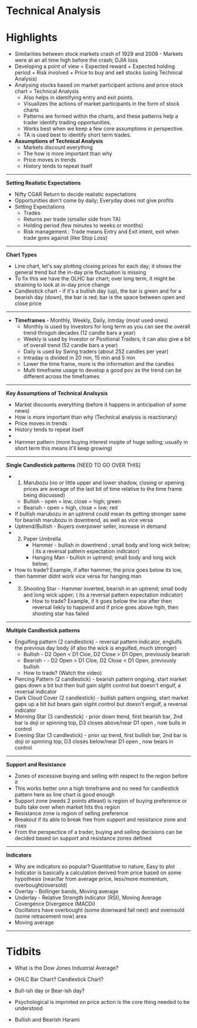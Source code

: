 # Technical Analysis

# Highlights

- Similarities between stock markets crash of 1929 and 2008 - Markets were at an all time high before the crash; DJIA loss
- Developing a point of view = Expected reward + Expected holding period + Risk involved + Price to buy and sell stocks (using Technical Analysis)
- Analysing stocks based on market participant actions and price stock chart = Technical Analysis
  - Also helps in identifying entry and exit points.
  - Visualizes the actions of market participants in the form of stock charts
  - Patterns are formed within the charts, and these patterns help a trader identify trading opportunities.
  - Works best when we keep a few core assumptions in perspective.
  - TA is used best to identify short term trades. 
- **Assumptions of Technical Analysis**
  - Markets discount everything
  - The how is more important than why
  - Price moves in trends
  - History tends to repeat itself
-----------------
**Setting Realistic Expectations** 
  - Nifty CGAR Return to decide realistic expectations
  - Opportunities don't come by daily; Everyday does not give profits
  - Setting Expectations
    - Trades 
    - Returns per trade (smaller side from TA)
    - Holding period (few minutes to weeks or months)
    - Risk management : Trade means Entry and Exit intent, exit when trade goes against (like Stop Loss)
------------
**Chart Types**
  -  Line chart, let's say plotting closing prices for each day; it shows the general trend but the in-day prie fluctuation is missing
  -  To fix this we have the OLHC bar chart; over long term, it might be straining to look at in-day price change
  -  Candlestick chart - if it's a bullish day (up), the bar is green and for a bearish day (down), the bar is red; bar is the space between open and close price
-------------
- **Timeframes** - Monthly, Weekly, Daily, Intrday (most used ones)
  - Monthly is used by Investors for long term as you can see the overall trend throguh decades (12 candle bars a year)
  - Weekly is used by Investor or  Positional Traders, it can also give a bit of overall trend (52 candle bars a year)
  - Daily is used by Swing traders (about 252 candles per year)
  - Intraday is divided in 20 min, 15 min and 5 min
  - Lower the time frame, more is the information and the candles
  - Multi timeframe usage to develop a good pov as the trend can be different across the timeframes
----------
**Key Assumptions of Technical Analsysis**
  - Market discounts everything (before it happens in anticipation of some news)
  - How is more important than why (Technical analysis is reactionary)
  - Price moves in trends
  - History tends to repeat itself
  - 
  - Hammer pattern (more buying interest insipte of huge selling; usually in short term this means it'll keep growing)
-----
**Single Candlestick patterns** {NEED TO GO OVER THIS]
  - 1. Marubozu (no or little upper and lower shadow, closing or opening prices are average of the last bit of time relative to the time frame being discussed)
      - Bullish - open = low, close = high; green
      - Bearish - open = high, close =  low; red
  - If bullish marubozu in an uptrend could mean its getting stronger same for bearish marubozu in downtrend, as well as vice versa
  - Uptrend/Bullish - Buyers overpower seller, increase in demand
  - 2. Paper Umbrella 
         - Hammer -  bullish in downtrend ; small body and long wick below;( its a reversal pattern expectation indicator)
         - Hanging Man - bullish in uptrend; small body and long wick below;
   - How to trade? Example, if after hammer, the price goes below its low, then hammer didnt work vice versa for hanging man
  - 3. Shooting Star - Hammer inverted, bearish in an uptrend; small body and long wick upper; ( its a reversal pattern expectation indicator)
       - How to trade? Example, if it goes below the low after then reversal liekly to happend and if price goes above hgih, then shooting star has failed
----
**Multiple Candlestick patterns**
  -  Engulfing pattern (2 candlestick) - reversal pattern indicator, englulfs the previous day body (if also the wick is engulfed, much stronger)
     - Bullish - D2 Open < D1 Cloe, D2 Close > D1 Open, previously bearish
     - Bearish - - D2 Open > D1 Cloe, D2 Close < D1 Open, previously bullish
     - How to trade? (Watch the video)
   - Piercing Pattern (2 candlestick) - bearish pattern ongoing, start market gaps down a bit but then bull gain slgiht control but doesn't engulf, a reversal indicator
   - Dark Cloud Cover (2 candlestick) - bullish pattern ongoing, start market gaps up a bit but bears gain slgiht control but doesn't engulf, a reversal indicator
   - Morning Star (3 candlestick) - prior down trend, first bearish bar, 2nd bar is doji or spinning top, D3 closes above/near D1 open , now bulls in control
   - Evening Star (3 candlestick) - prior up trend, first bullish  bar, 2nd bar is doji or spinning top, D3 closes below/near D1 open , now bears in control
-----
**Support and Resistance** 
- Zones of excessive buying and selling with respect to the region before it
- This works better onn a high timeframe and no need for candlestick pattern here as line chart is good enough
- Support zone (needs 2 points atleast) is region of buying preference or bulls take over when market hits this region
- Resistance zone is region of selling preference
- Breakout if its able to break free from support and resistance zone and rises
- From the perspectice of a trader, buying and selling decisions can be decided based on support and resistance zones defined
-----
**Indicators**
- Why are indicators so popular? Quantitative to nature, Easy to plot
- Indicator is basically a calculation derived from price based on some hypothesis (near/far from average price, less/more momentum, overbought/oversold)
- Overlay - Bollinger bands, Moving average
- Underlay - Relative Strength Indicator (RSI), Moving Average Covergence Divergence (MACDi)
- Oscillators have overbought (some downward fall next) and overosold (some retracement now) area
- Moving average
-----
   
# Tidbits

- What is the Dow Jones Industrial Average?

- OHLC Bar Chart? Candlestick Chart?

- Bull-ish day or Bear-ish day?

- Psychological is imprinted on price action is the core thing needed to be understood

- Bullish and Bearish Harami
